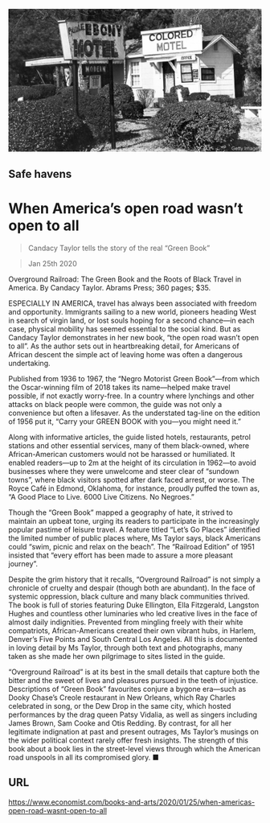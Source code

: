 ![](./images/20200125_BKP509.jpg)

## Safe havens

# When America’s open road wasn’t open to all

> Candacy Taylor tells the story of the real “Green Book”

> Jan 25th 2020

Overground Railroad: The Green Book and the Roots of Black Travel in America. By Candacy Taylor. Abrams Press; 360 pages; $35.

ESPECIALLY IN AMERICA, travel has always been associated with freedom and opportunity. Immigrants sailing to a new world, pioneers heading West in search of virgin land, or lost souls hoping for a second chance—in each case, physical mobility has seemed essential to the social kind. But as Candacy Taylor demonstrates in her new book, “the open road wasn’t open to all”. As the author sets out in heartbreaking detail, for Americans of African descent the simple act of leaving home was often a dangerous undertaking.

Published from 1936 to 1967, the “Negro Motorist Green Book”—from which the Oscar-winning film of 2018 takes its name—helped make travel possible, if not exactly worry-free. In a country where lynchings and other attacks on black people were common, the guide was not only a convenience but often a lifesaver. As the understated tag-line on the edition of 1956 put it, “Carry your GREEN BOOK with you—you might need it.”

Along with informative articles, the guide listed hotels, restaurants, petrol stations and other essential services, many of them black-owned, where African-American customers would not be harassed or humiliated. It enabled readers—up to 2m at the height of its circulation in 1962—to avoid businesses where they were unwelcome and steer clear of “sundown towns”, where black visitors spotted after dark faced arrest, or worse. The Royce Café in Edmond, Oklahoma, for instance, proudly puffed the town as, “A Good Place to Live. 6000 Live Citizens. No Negroes.”

Though the “Green Book” mapped a geography of hate, it strived to maintain an upbeat tone, urging its readers to participate in the increasingly popular pastime of leisure travel. A feature titled “Let’s Go Places” identified the limited number of public places where, Ms Taylor says, black Americans could “swim, picnic and relax on the beach”. The “Railroad Edition” of 1951 insisted that “every effort has been made to assure a more pleasant journey”.

Despite the grim history that it recalls, “Overground Railroad” is not simply a chronicle of cruelty and despair (though both are abundant). In the face of systemic oppression, black culture and many black communities thrived. The book is full of stories featuring Duke Ellington, Ella Fitzgerald, Langston Hughes and countless other luminaries who led creative lives in the face of almost daily indignities. Prevented from mingling freely with their white compatriots, African-Americans created their own vibrant hubs, in Harlem, Denver’s Five Points and South Central Los Angeles. All this is documented in loving detail by Ms Taylor, through both text and photographs, many taken as she made her own pilgrimage to sites listed in the guide.

“Overground Railroad” is at its best in the small details that capture both the bitter and the sweet of lives and pleasures pursued in the teeth of injustice. Descriptions of “Green Book” favourites conjure a bygone era—such as Dooky Chase’s Creole restaurant in New Orleans, which Ray Charles celebrated in song, or the Dew Drop in the same city, which hosted performances by the drag queen Patsy Vidalia, as well as singers including James Brown, Sam Cooke and Otis Redding. By contrast, for all her legitimate indignation at past and present outrages, Ms Taylor’s musings on the wider political context rarely offer fresh insights. The strength of this book about a book lies in the street-level views through which the American road unspools in all its compromised glory. ■

## URL

https://www.economist.com/books-and-arts/2020/01/25/when-americas-open-road-wasnt-open-to-all
